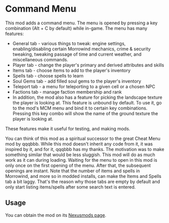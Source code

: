 # Command Menu

This mod adds a command menu. The menu is opened by pressing a key combination (Alt + C by default) while in-game. The menu has many features:
 - General tab - various things to tweak: engine settings, enabling/disabling certain Morrowind mechanics, crime & security tweaking, tweaking passage of time and current weather, and miscellaneous commands.
 - Player tab - change the player's primary and derived attributes and skills
 - Items tab - choose items to add to the player's inventory
 - Spells tab - choose spells to learn
 - Soul Gems tab - add filled soul gems to the player's inventory
 - Teleport tab - a menu for teleporting to a given cell or a chosen NPC
 - Factions tab - manage faction membership and rank
 - In addition, the mod also has a feature for picking the landscape texture the player is looking at. This feature is unbound by default. To use it, go to the mod's MCM menu and bind it to certain key combinations. Pressing this key combo will show the name of the ground texture the player is looking at.

These features make it useful for testing, and making mods.

You can think of this mod as a spiritual successor to the great Cheat Menu mod by qqqbbb. While this mod doesn't inherit any code from it, it was inspired by it, and for it, qqqbbb has my thanks. The motivation was to make something similar that would be less sluggish. This mod will do as much work as it can during loading. Waiting for the menu to open in this mod is only once on the first opening of the menu. After that, the subsequent openings are instant. Note that the number of items and spells in Morrowind, and more so in modded installs, can make the Items and Spells tab a bit laggy. That's the reason why those tabs are empty by default and only start listing items/spells after some search text is entered.

## Usage

You can obtain the mod on its [Nexusmods page](https://www.nexusmods.com/morrowind/mods/55193).
